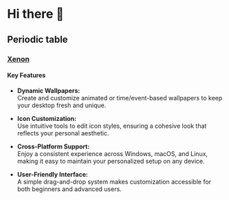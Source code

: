 # Hi there 👋

## Periodic table

### [Xenon](https://github.com/PeriodicForce/Xenon)

#### Key Features

- **Dynamic Wallpapers:**  
  Create and customize animated or time/event-based wallpapers to keep your desktop fresh and unique.

- **Icon Customization:**  
  Use intuitive tools to edit icon styles, ensuring a cohesive look that reflects your personal aesthetic.

- **Cross-Platform Support:**  
  Enjoy a consistent experience across Windows, macOS, and Linux, making it easy to maintain your personalized setup on any device.

- **User-Friendly Interface:**  
  A simple drag-and-drop system makes customization accessible for both beginners and advanced users.
